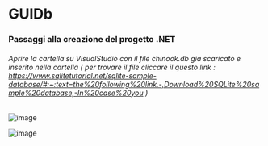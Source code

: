 # GUIDb
### Passaggi alla creazione del progetto .NET
###### Aprire la cartella su VisualStudio con il file chinook.db gia scaricato e inserito nella cartella ( per trovare il file cliccare il questo link : https://www.sqlitetutorial.net/sqlite-sample-database/#:~:text=the%20following%20link.-,Download%20SQLite%20sample%20database,-In%20case%20you )


![image](https://github.com/P4020/GUIDb/assets/117436985/cc80996a-dcac-4fb1-ae5b-7dfd461a8fee)

![image](https://github.com/P4020/GUIDb/assets/117436985/abdb3300-730b-4a1d-8bef-5500f4aeca9e)
